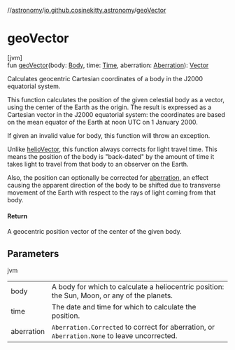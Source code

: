 //[astronomy](../../index.md)/[io.github.cosinekitty.astronomy](index.md)/[geoVector](geo-vector.md)

# geoVector

[jvm]\
fun [geoVector](geo-vector.md)(body: [Body](-body/index.md), time: [Time](-time/index.md), aberration: [Aberration](-aberration/index.md)): [Vector](-vector/index.md)

Calculates geocentric Cartesian coordinates of a body in the J2000 equatorial system.

This function calculates the position of the given celestial body as a vector, using the center of the Earth as the origin.  The result is expressed as a Cartesian vector in the J2000 equatorial system: the coordinates are based on the mean equator of the Earth at noon UTC on 1 January 2000.

If given an invalid value for body, this function will throw an exception.

Unlike [helioVector](helio-vector.md), this function always corrects for light travel time. This means the position of the body is "back-dated" by the amount of time it takes light to travel from that body to an observer on the Earth.

Also, the position can optionally be corrected for [aberration](https://en.wikipedia.org/wiki/Aberration_of_light), an effect causing the apparent direction of the body to be shifted due to transverse movement of the Earth with respect to the rays of light coming from that body.

#### Return

A geocentric position vector of the center of the given body.

## Parameters

jvm

| | |
|---|---|
| body | A body for which to calculate a heliocentric position: the Sun, Moon, or any of the planets. |
| time | The date and time for which to calculate the position. |
| aberration | `Aberration.Corrected` to correct for aberration, or `Aberration.None` to leave uncorrected. |
